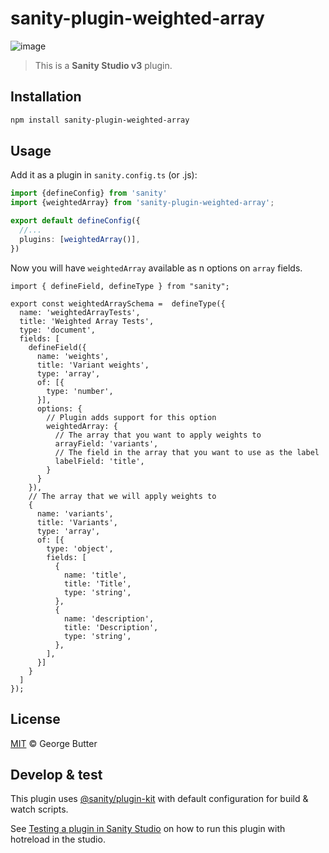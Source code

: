 # sanity-plugin-weighted-array

![image](https://user-images.githubusercontent.com/930712/236621687-cf7630e3-31c4-4884-9d6b-2d37895e5d39.png)

> This is a **Sanity Studio v3** plugin.

## Installation

```sh
npm install sanity-plugin-weighted-array
```

## Usage

Add it as a plugin in `sanity.config.ts` (or .js):

```ts
import {defineConfig} from 'sanity'
import {weightedArray} from 'sanity-plugin-weighted-array';

export default defineConfig({
  //...
  plugins: [weightedArray()],
})
```

Now you will have `weightedArray` available as n options on `array` fields.

```
import { defineField, defineType } from "sanity";

export const weightedArraySchema =  defineType({
  name: 'weightedArrayTests',
  title: 'Weighted Array Tests',
  type: 'document',
  fields: [
    defineField({
      name: 'weights',
      title: 'Variant weights',
      type: 'array',
      of: [{
        type: 'number',
      }],
      options: {
        // Plugin adds support for this option
        weightedArray: {
          // The array that you want to apply weights to
          arrayField: 'variants',
          // The field in the array that you want to use as the label
          labelField: 'title',
        }
      }
    }),
    // The array that we will apply weights to
    {
      name: 'variants',
      title: 'Variants',
      type: 'array',
      of: [{
        type: 'object',
        fields: [
          {
            name: 'title',
            title: 'Title',
            type: 'string',
          },
          {
            name: 'description',
            title: 'Description',
            type: 'string',
          },
        ],
      }]
    }
  ]
});
```


## License

[MIT](LICENSE) © George Butter

## Develop & test

This plugin uses [@sanity/plugin-kit](https://github.com/sanity-io/plugin-kit)
with default configuration for build & watch scripts.

See [Testing a plugin in Sanity Studio](https://github.com/sanity-io/plugin-kit#testing-a-plugin-in-sanity-studio)
on how to run this plugin with hotreload in the studio.
